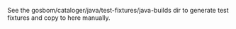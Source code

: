 See the gosbom/cataloger/java/test-fixtures/java-builds dir to generate test fixtures and copy to here manually.